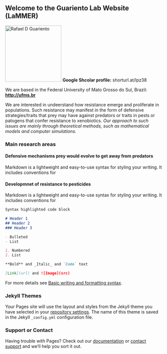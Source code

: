 ## Welcome to the Guariento Lab Website (LaMMER)


<img src="https://yt3.ggpht.com/ytc/AKedOLS3ZozpNoeoUe-rdYzfV4vDonEDMmKfViEPA2T_=s900-c-k-c0x00ffffff-no-rj" alt="Rafael D Guariento" style="height: 180px; width:180px;"/> **Google Shcolar profile:** shorturl.at/lpz38
  


We are based in the Federal University of Mato Grosso do Sul, Brazil: **http://ufms.br**

We are interested in undeerstand how resistance emerge and proliferate in populations. Such resistance may manifest in the form of defensive strategies/traits that prey may have against predators or traits in pests or patogens that confer resistance to xenobiotics. *Our approach to such issues are mainly through theoretical methods, such as mathematical models and computer simulations.*

### Main research areas

#### Defensive mechanisms prey would evolve to get away from predators 

Markdown is a lightweight and easy-to-use syntax for styling your writing. It includes conventions for


#### Developmnet of resistance to pesticides 

Markdown is a lightweight and easy-to-use syntax for styling your writing. It includes conventions for


```markdown
Syntax highlighted code block

# Header 1
## Header 2
### Header 3

- Bulleted
- List

1. Numbered
2. List

**Bold** and _Italic_ and `Code` text

[Link](url) and ![Image](src)
```

For more details see [Basic writing and formatting syntax](https://docs.github.com/en/github/writing-on-github/getting-started-with-writing-and-formatting-on-github/basic-writing-and-formatting-syntax).

### Jekyll Themes

Your Pages site will use the layout and styles from the Jekyll theme you have selected in your [repository settings](https://github.com/rafaelguariento/LaMMER/settings/pages). The name of this theme is saved in the Jekyll `_config.yml` configuration file.

### Support or Contact

Having trouble with Pages? Check out our [documentation](https://docs.github.com/categories/github-pages-basics/) or [contact support](https://support.github.com/contact) and we’ll help you sort it out.
